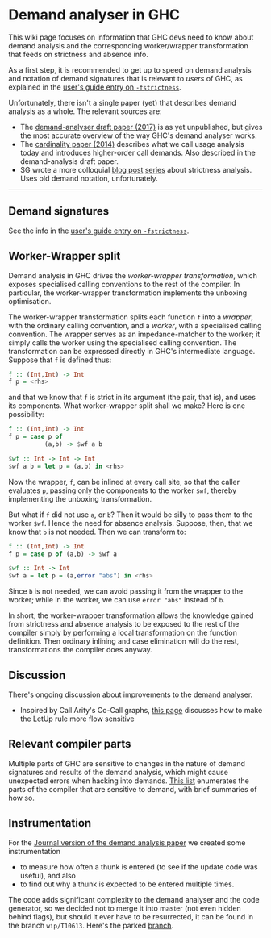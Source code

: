 # Demand analyser in GHC

This wiki page focuses on information that GHC devs need to know about demand analysis and the corresponding worker/wrapper transformation that feeds on strictness and absence info.

As a first step, it is recommended to get up to speed on demand analysis and notation of demand signatures that is relevant to *users* of GHC, as explained in the [user's guide entry on `-fstrictness`](https://ghc.gitlab.haskell.org/ghc/doc/users_guide/using-optimisation.html#ghc-flag--fstrictness).

Unfortunately, there isn't a single paper (yet) that describes demand analysis as a whole. The relevant sources are:

- The [demand-analyser draft paper (2017)](https://www.microsoft.com/en-us/research/wp-content/uploads/2017/03/demand-jfp-draft.pdf) is as yet unpublished, but gives the most accurate overview of the way GHC's demand analyser works.
- The [cardinality paper (2014)](https://citeseerx.ist.psu.edu/viewdoc/download?doi=10.1.1.646.8707&rep=rep1&type=pdf) describes what we call usage analysis today and introduces higher-order call demands. Also described in the demand-analysis draft paper.
- SG wrote a more colloquial [blog post](http://fixpt.de/blog/2017-12-04-strictness-analysis-part-1.html) [series](http://fixpt.de/blog/2018-12-30-strictness-analysis-part-2.html) about strictness analysis. Uses old demand notation, unfortunately.

---

## Demand signatures

See the info in the [user's guide entry on `-fstrictness`](https://ghc.gitlab.haskell.org/ghc/doc/users_guide/using-optimisation.html#ghc-flag--fstrictness).

## Worker-Wrapper split

Demand analysis in GHC drives the *worker-wrapper transformation*,  which exposes specialised calling conventions  to the rest of the compiler.  In particular, the  worker-wrapper transformation implements the unboxing optimisation.

The worker-wrapper transformation splits each 
function `f` into a *wrapper*, with the
ordinary calling convention, and a *worker*, with a specialised
calling convention.  The wrapper serves as an impedance-matcher to the
worker; it simply calls the worker using the specialised calling convention.
The transformation can be expressed directly in GHC's intermediate language.
Suppose that `f` is defined thus:

```hs
f :: (Int,Int) -> Int
f p = <rhs>
```


and that we know that `f` is strict in its argument (the pair, that is),
and uses its components.
What worker-wrapper split shall we make? Here is one
possibility:

```hs
f :: (Int,Int) -> Int
f p = case p of
          (a,b) -> $wf a b

$wf :: Int -> Int -> Int
$wf a b = let p = (a,b) in <rhs>
```


Now the wrapper, `f`, can be inlined at every call site, so that
the caller evaluates `p`, passing only the components to the worker 
`$wf`, thereby implementing the unboxing transformation.


But what if `f` did not use `a`, or `b`?  Then it would be silly to
pass them to the worker `$wf`.  Hence the need for absence
analysis.  Suppose, then, that we know that `b` is not needed. Then
we can transform to:

```hs
f :: (Int,Int) -> Int
f p = case p of (a,b) -> $wf a

$wf :: Int -> Int
$wf a = let p = (a,error "abs") in <rhs>
```


Since `b` is not needed, we can avoid passing it from the wrapper to
the worker; while in the worker, we can use `error "abs"` instead of
`b`.


In short, the worker-wrapper transformation allows the knowledge
gained from strictness and absence analysis to be exposed to the rest
of the compiler simply by performing a local transformation on the
function definition.  Then ordinary inlining and case elimination will
do the rest, transformations the compiler does anyway.

## Discussion


There's ongoing discussion about improvements to the demand analyser.

- Inspired by Call Arity's Co-Call graphs, [this page](commentary/compiler/demand/let-up) discusses how to make the LetUp rule more flow sensitive

## Relevant compiler parts


Multiple parts of GHC are sensitive to changes in the nature of demand signatures and results of the demand analysis, which might cause unexpected errors when hacking into demands. [This list](commentary/compiler/demand/relevant-parts) enumerates the parts of the compiler that are sensitive to demand, with brief summaries of how so.

## Instrumentation


For the [Journal version of the demand analysis paper](https://www.microsoft.com/en-us/research/wp-content/uploads/2017/03/demand-jfp-draft.pdf) we created some instrumentation

- to measure how often a thunk is entered (to see if the update code was useful), and also
- to find out why a thunk is expected to be entered multiple times.


The code adds significant complexity to the demand analyser and the code generator, so we decided not to merge it into master (not even hidden behind flags), but should it ever have to be resurrected, it can be found in the branch `wip/T10613`. Here's the parked [branch](https://gitlab.haskell.org/ghc/ghc/-/tree/wip/T10613).